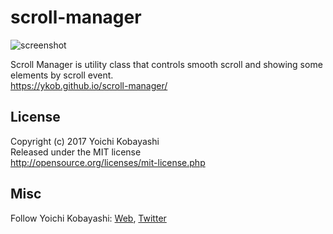 # scroll-manager

![screenshot](screenshot.gif)

Scroll Manager is utility class that controls smooth scroll and showing some elements by scroll event.  
https://ykob.github.io/scroll-manager/

## License

Copyright (c) 2017 Yoichi Kobayashi  
Released under the MIT license  
http://opensource.org/licenses/mit-license.php

## Misc

Follow Yoichi Kobayashi: [Web](http://www.tplh.net/), [Twitter](https://twitter.com/ykob0123)
